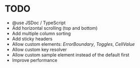 # TODO

- @use JSDoc / TypeScript
- Add horizontal scrolling (top and bottom)
- Add multiple column sorting
- Add sticky headers
- Allow custom elements: _ErrorBoundary_, _Toggles_, _CellValue_
- Allow custom key resolver
- Allow custom sample element instead of the default first
- Improve performance
